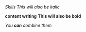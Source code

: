 *Skills*
_This will also be italic_

**content writing**
__This will also be bold__

_You **can** combine them_
